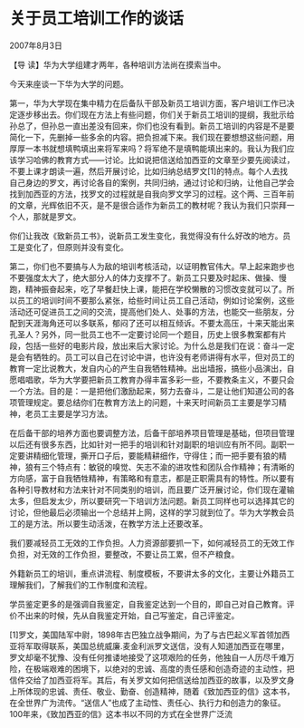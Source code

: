 # 关于员工培训工作的谈话

2007年8月3日

【导 读】华为大学组建才两年，各种培训方法尚在摸索当中。

今天来座谈一下华为大学的问题。

第一，华为大学现在集中精力在后备队干部及新员工培训方面，客户培训工作已决定逐步移出去。你们现在方法上有些问题，你们关于新员工培训的提纲，我批示给孙总了，但孙总一直出差没有回来，你们也没有看到。新员工培训的内容是不是要简化一下，先删掉一些多余的内容。把负担减下来。我们现在要想想这些问题，用厚厚一本书就想填鸭填出来将军来吗？将军绝不是填鸭能填出来的。我认为我们应该学习哈佛的教育方式——讨论。比如说把信送给加西亚的文章至少要先阅读过，不要上课才朗读一遍，然后开展讨论，比如归纳总结罗文\[1\]的特点。每个人去找自己身边的罗文，再讨论各自的案例，共同归纳，通过讨论和归纳，让他自己学会找到加西亚的方法，找罗文的过程就是自我向罗文学习的过程。这个两、三百年前的文章，光辉依旧不灭，是不是很合适作为新员工的教材呢？我认为我们只崇拜一个人，那就是罗文。

你们让我改《致新员工书》，说新员工发生变化，我觉得没有什么好改的地方。员工是变化了，但原则并没有变化。

第二，你们也不要搞与人为敌的培训考核活动，以证明教官伟大。早上起来跑步也不要强度太大了，绝大部分人的体力支撑不了。新员工只要及时起床、做操、慢跑，精神振奋起来，吃了早餐赶快上课，能把在学校懒散的习惯改变就可以了。所以员工的培训时间不要那么紧张，给些时间让员工自己活动，例如讨论案例，这些活动还可促进员工之间的交流，提高他们处人、处事的方法，也能交一些朋友，分配到天涯海角还可以多联系，郁闷了还可以相互倾诉。不要太高压，十来天能出来孔圣人？另外，同一批员工也不一定要讨论同一个题目，历史上很多教案都有片段，包括一些好的电影片段，放出来后大家讨论。为什么总是我们在说：奋斗一定是会有牺牲的。员工可以自己在讨论中讲，也许没有老师讲得有水平，但对员工的教育一定比说教大，发自内心的产生自我牺牲精神。出出墙报，搞些小品演出，自愿唱唱歌，华为大学要把新员工教育办得丰富多彩一些，不要教条主义，不要只会一个方法。目的是：一是把他们激励起来，努力去奋斗，二是让他们知道公司的各项管理规定。要总结你们在教育方法上的问题，十来天时间新员工主要是学习精神，老员工主要是学习方法。

在后备干部的培养方面也要调整方法，后备干部培养项目管理是基础，但项目管理以后还有很多东西，比如针对一把手的培训和针对副职的培训应有所不同。副职一定要讲精细化管理，撕开口子后，要能精耕细作，守得住；而一把手要有狼的精神，狼有三个特点有：敏锐的嗅觉、矢志不渝的进攻性和团队合作精神；有清晰的方向感，富于自我牺牲精神，有策略和有意志，都是正职需具有的特性。所以要有各种引导教材和方法来针对不同类别的培训，而且要广泛开展讨论，你们现在灌输太多，但启发太少，所以要研究一下培训方法问题。新员工同样也可以选择其它的讨论，但他最后必须输出一个总结并上网，这样的学习就到位了。华为大学教会员工的是方法。所以要生动活泼，在教学方法上还要改革。

我们要减轻员工无效的工作负担。人力资源部要抓一下，如何减轻员工的无效工作负担，对无效的工作负担，要整改，不要让员工累，但不产粮食。

外籍新员工的培训，重点讲流程、制度模板，不要讲太多的文化，主要让外籍员工理解我们，了解我们的工作制度和流程。

学员鉴定更多的是强调自我鉴定，自我鉴定达到一个目的，即自己对自己教育。评价不出来的时候，先从自我鉴定开始，自己写鉴定，自己评鉴定。

\[1\]罗文，美国陆军中尉，1898年古巴独立战争期间，为了与古巴起义军首领加西亚将军取得联系，美国总统威廉.麦金利派罗文送信，没有人知道加西亚在哪里，罗文却毫不犹豫、没有任何推诿地接受了这项艰险的任务，他独自一人历尽千难万险，在极端艰难的困境下，以绝对的忠诚、高度的责任感和创造奇迹的主动性，把信件交给了加西亚将军。其后，有关罗文如何把信送给加西亚的故事，以及罗文身上所体现的忠诚、责任、敬业、勤奋、创造精神，随着《致加西亚的信》这本书，在全世界广为流传。“送信人”也成了主动性、责任心、执行力和创造力的象征。100年来，《致加西亚的信》这本书以不同的方式在全世界广泛流

